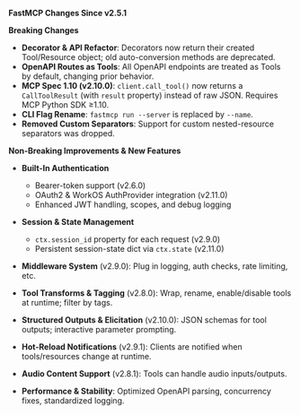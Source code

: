 **FastMCP Changes Since v2.5.1**

**Breaking Changes**

* **Decorator & API Refactor**: Decorators now return their created Tool/Resource object; old auto-conversion methods are deprecated.
* **OpenAPI Routes as Tools**: All OpenAPI endpoints are treated as Tools by default, changing prior behavior.
* **MCP Spec 1.10 (v2.10.0)**: `client.call_tool()` now returns a `CallToolResult` (with `result` property) instead of raw JSON. Requires MCP Python SDK ≥1.10.
* **CLI Flag Rename**: `fastmcp run --server` is replaced by `--name`.
* **Removed Custom Separators**: Support for custom nested-resource separators was dropped.

**Non-Breaking Improvements & New Features**

* **Built-In Authentication**

  * Bearer-token support (v2.6.0)
  * OAuth2 & WorkOS AuthProvider integration (v2.11.0)
  * Enhanced JWT handling, scopes, and debug logging
* **Session & State Management**

  * `ctx.session_id` property for each request (v2.9.0)
  * Persistent session-state dict via `ctx.state` (v2.11.0)
* **Middleware System** (v2.9.0): Plug in logging, auth checks, rate limiting, etc.
* **Tool Transforms & Tagging** (v2.8.0): Wrap, rename, enable/disable tools at runtime; filter by tags.
* **Structured Outputs & Elicitation** (v2.10.0): JSON schemas for tool outputs; interactive parameter prompting.
* **Hot-Reload Notifications** (v2.9.1): Clients are notified when tools/resources change at runtime.
* **Audio Content Support** (v2.8.1): Tools can handle audio inputs/outputs.
* **Performance & Stability**: Optimized OpenAPI parsing, concurrency fixes, standardized logging.

